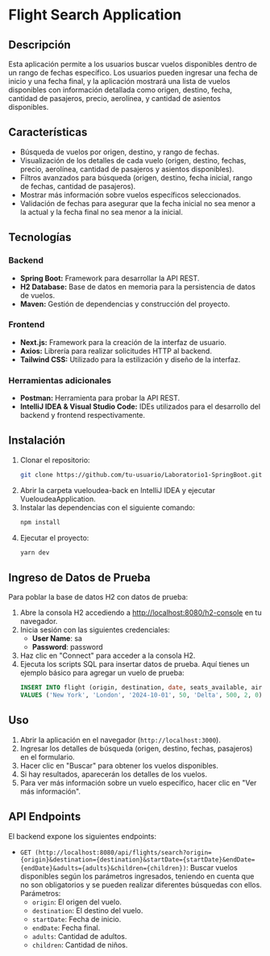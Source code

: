 # Flight Search Application

## Descripción

Esta aplicación permite a los usuarios buscar vuelos disponibles dentro de un rango de fechas específico. Los usuarios pueden ingresar una fecha de inicio y una fecha final, y la aplicación mostrará una lista de vuelos disponibles con información detallada como origen, destino, fecha, cantidad de pasajeros, precio, aerolínea, y cantidad de asientos disponibles.

## Características

- Búsqueda de vuelos por origen, destino, y rango de fechas.
- Visualización de los detalles de cada vuelo (origen, destino, fechas, precio, aerolínea, cantidad de pasajeros y asientos disponibles).
- Filtros avanzados para búsqueda (origen, destino, fecha inicial, rango de fechas, cantidad de pasajeros).
- Mostrar más información sobre vuelos específicos seleccionados.
- Validación de fechas para asegurar que la fecha inicial no sea menor a la actual y la fecha final no sea menor a la inicial.

## Tecnologías

### Backend
- **Spring Boot:** Framework para desarrollar la API REST.
- **H2 Database:** Base de datos en memoria para la persistencia de datos de vuelos.
- **Maven:** Gestión de dependencias y construcción del proyecto.

### Frontend
- **Next.js:** Framework para la creación de la interfaz de usuario.
- **Axios:** Librería para realizar solicitudes HTTP al backend.
- **Tailwind CSS:** Utilizado para la estilización y diseño de la interfaz.

### Herramientas adicionales
- **Postman:** Herramienta para probar la API REST.
- **IntelliJ IDEA & Visual Studio Code:** IDEs utilizados para el desarrollo del backend y frontend respectivamente.

## Instalación

1. Clonar el repositorio:
   ```bash
   git clone https://github.com/tu-usuario/Laboratorio1-SpringBoot.git
2. Abrir la carpeta vueloudea-back en IntelliJ IDEA y ejecutar VueloudeaApplication.
3. Instalar las dependencias con el siguiente comando:
   ```bash
   npm install
4. Ejecutar el proyecto:
   ```bash
   yarn dev
   
## Ingreso de Datos de Prueba

Para poblar la base de datos H2 con datos de prueba:

1. Abre la consola H2 accediendo a [http://localhost:8080/h2-console](http://localhost:8080/h2-console) en tu navegador.
2. Inicia sesión con las siguientes credenciales:
   - **User Name**: sa
   - **Password**: password
3. Haz clic en "Connect" para acceder a la consola H2.
4. Ejecuta los scripts SQL para insertar datos de prueba. Aquí tienes un ejemplo básico para agregar un vuelo de prueba:
   ```sql
   INSERT INTO flight (origin, destination, date, seats_available, airline, price, adults, children)
   VALUES ('New York', 'London', '2024-10-01', 50, 'Delta', 500, 2, 0);

## Uso

1. Abrir la aplicación en el navegador (`http://localhost:3000`).
2. Ingresar los detalles de búsqueda (origen, destino, fechas, pasajeros) en el formulario.
3. Hacer clic en "Buscar" para obtener los vuelos disponibles.
4. Si hay resultados, aparecerán los detalles de los vuelos.
5. Para ver más información sobre un vuelo específico, hacer clic en "Ver más información".

## API Endpoints

El backend expone los siguientes endpoints:

- `GET (http://localhost:8080/api/flights/search?origin={origin}&destination={destination}&startDate={startDate}&endDate={endDate}&adults={adults}&children={children})`: Buscar vuelos disponibles según los parámetros ingresados, teniendo en cuenta que no son obligatorios y se pueden realizar diferentes búsquedas con ellos. Parámetros:
  - `origin`: El origen del vuelo.
  - `destination`: El destino del vuelo.
  - `startDate`: Fecha de inicio.
  - `endDate`: Fecha final.
  - `adults`: Cantidad de adultos.
  - `children`: Cantidad de niños.
